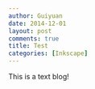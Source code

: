 ```yaml
---
author: Guiyuan
date: 2014-12-01
layout: post
comments: true
title: Test
categories: [Inkscape]
---
```


This is a text blog!
